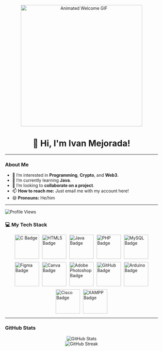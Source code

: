 <div align="center">
  <img src="https://media1.giphy.com/media/v1.Y2lkPTc5MGI3NjExMmN1MGg1dmZyZ2RhejJqYjhjZzVpd2R3eDhudnhiZHFiaWx4YWJmdyZlcD12MV9pbnRlcm5hbF9naWZfYnlfaWQmY3Q9Zw/3o85xoi6nNqJQJ95Qc/giphy.gif" alt="Animated Welcome GIF" width="400"/>
  <h1>👋 Hi, I'm Ivan Mejorada!</h1>
</div>

---

### About Me

- 👀 I’m interested in **Programming**, **Crypto**, and **Web3**.
- 🌱 I’m currently learning **Java**.
- 💞️ I’m looking to **collaborate on a project**.
- 📫 **How to reach me:** Just email me with my account here!
- 😄 **Pronouns:** He/him


---
![Profile Views](https://komarev.com/ghpvc/?username=Capt-Reaps&color=red)

### 💻 My Tech Stack


<div style="display: flex; flex-wrap: wrap; gap: 10px; justify-content: center;">
    <img src="https://img.shields.io/badge/-C-2D3899?style=flat&logo=c&logoColor=white" alt="C Badge" height="80"/>
    <img src="https://img.shields.io/badge/-HTML5-E34F26?style=flat&logo=html5&logoColor=white" alt="HTML5 Badge" height="80"/>
    <img src="https://img.shields.io/badge/-JAVA-E34F26?style=flat&logo=java&logoColor=white" alt="Java Badge" height="80"/>
    <img src="https://img.shields.io/badge/-PHP-777BB4?style=flat&logo=php&logoColor=white" alt="PHP Badge" height="80"/>
    <img src="https://img.shields.io/badge/-MySQL-4479A1?style=flat&logo=mysql&logoColor=white" alt="MySQL Badge" height="80"/>
    <img src="https://img.shields.io/badge/-Figma-F24E1E?style=flat&logo=figma&logoColor=white" alt="Figma Badge" height="80"/>
    <img src="https://img.shields.io/badge/-Canva-00C4CC?style=flat&logo=canva&logoColor=white" alt="Canva Badge" height="80"/>
    <img src="https://img.shields.io/badge/-Adobe%20Photoshop-31A8FF?style=flat&logo=adobe-photoshop&logoColor=white" alt="Adobe Photoshop Badge" height="80"/>
    <img src="https://img.shields.io/badge/-GitHub-181717?style=flat&logo=github&logoColor=white" alt="GitHub Badge" height="80"/>
    <img src="https://img.shields.io/badge/-Arduino-00979D?style=flat&logo=arduino&logoColor=white" alt="Arduino Badge" height="80"/>
    <img src="https://img.shields.io/badge/-Cisco-1BA0D7?style=flat&logo=cisco&logoColor=white" alt="Cisco Badge" height="80"/>
<!--     <img src="https://img.shields.io/badge/-Bootstrap-563D7C?style=flat&logo=bootstrap&logoColor=white" alt="Bootstrap Badge" height="25"/> -->
    <img src="https://img.shields.io/badge/-XAMPP-FB7A24?style=flat&logo=apache&logoColor=white" alt="XAMPP Badge" height="80"/>
</div>

---

### GitHub Stats

<div align="center">
  <img src="https://github-readme-stats.vercel.app/api?username=Capt-Reaps&show_icons=true&theme=default&hide_border=true&bg_color=ffffff00&border_color=00000000" alt="GitHub Stats"/>
  <br>
  <img src="https://github-readme-streak-stats.herokuapp.com/?user=Capt-Reaps&theme=dark&hide_border=true&bg_color=0d111700" alt="GitHub Streak"/>
</div>
